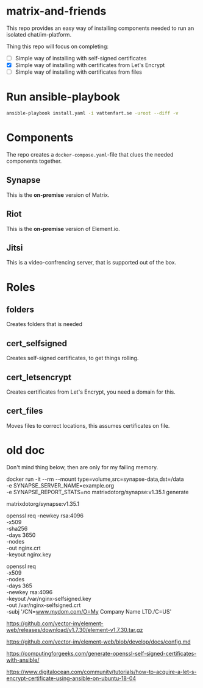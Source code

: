 # matrix-and-friends
This repo provides an easy way of installing components needed to run an isolated chat/im-platform.

Thing this repo will focus on completing:
- [ ] Simple way of installing with self-signed certificates
- [X] Simple way of installing with certificates from Let's Encrypt
- [ ] Simple way of installing with certificates from files

# Run ansible-playbook
```bash
ansible-playbook install.yaml -i vattenfart.se -uroot --diff -v
```

# Components
The repo creates a `docker-compose.yaml`-file that clues the needed components together.

## Synapse
This is the **on-premise** version of Matrix.

## Riot
This is the **on-premise** version of Element.io.

## Jitsi
This is a video-confrencing server, that is supported out of the box.

# Roles

## folders
Creates folders that is needed

## cert_selfsigned
Creates self-signed certificates, to get things rolling.

## cert_letsencrypt
Creates certificates from Let's Encrypt, you need a domain for this.

## cert_files
Moves files to correct locations, this assumes certificates on file.



# old doc
Don't mind thing below, then are only for my failing memory.



docker run -it --rm --mount type=volume,src=synapse-data,dst=/data \
  -e SYNAPSE_SERVER_NAME=example.org \
  -e SYNAPSE_REPORT_STATS=no matrixdotorg/synapse:v1.35.1 generate


matrixdotorg/synapse:v1.35.1


openssl req -newkey rsa:4096 \
            -x509 \
            -sha256 \
            -days 3650 \
            -nodes \
            -out nginx.crt \
            -keyout nginx.key

openssl req \
  -x509 \
  -nodes \
  -days 365 \
  -newkey rsa:4096 \
  -keyout /var/nginx-selfsigned.key \
  -out /var/nginx-selfsigned.crt \
  -subj '/CN=www.mydom.com/O=My Company Name LTD./C=US'



https://github.com/vector-im/element-web/releases/download/v1.7.30/element-v1.7.30.tar.gz


https://github.com/vector-im/element-web/blob/develop/docs/config.md


https://computingforgeeks.com/generate-openssl-self-signed-certificates-with-ansible/


https://www.digitalocean.com/community/tutorials/how-to-acquire-a-let-s-encrypt-certificate-using-ansible-on-ubuntu-18-04

